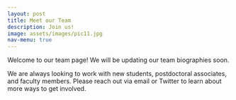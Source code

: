 ```yaml
---
layout: post
title: Meet our Team
description: Join us!
image: assets/images/pic11.jpg
nav-menu: true
---
```


Welcome to our team page! We will be updating our team biographies soon.  
  
We are always looking to work with new students, postdoctoral associates, and faculty members. Please reach out via email or Twitter to learn about more ways to get involved.
